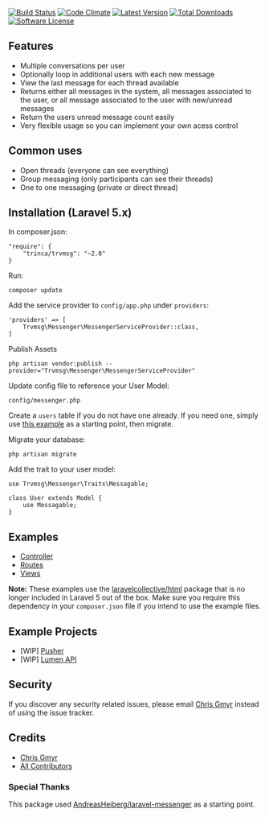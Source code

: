 [![Build Status](https://img.shields.io/travis/trvmsg/laravel-messenger/v2.svg?style=flat-square)](https://travis-ci.org/trvmsg/laravel-messenger)
[![Code Climate](https://img.shields.io/codeclimate/github/trvmsg/laravel-messenger.svg?style=flat-square)](https://codeclimate.com/github/trvmsg/laravel-messenger)
[![Latest Version](https://img.shields.io/github/release/trvmsg/laravel-messenger.svg?style=flat-square)](https://github.com/trvmsg/laravel-messenger/releases)
[![Total Downloads](https://img.shields.io/packagist/dt/trvmsg/messenger.svg?style=flat-square)](https://packagist.org/packages/trvmsg/messenger)
[![Software License](https://img.shields.io/badge/license-MIT-brightgreen.svg?style=flat-square)](LICENSE)


## Features
* Multiple conversations per user
* Optionally loop in additional users with each new message
* View the last message for each thread available
* Returns either all messages in the system, all messages associated to the user, or all message associated to the user with new/unread messages
* Return the users unread message count easily
* Very flexible usage so you can implement your own acess control

## Common uses
* Open threads (everyone can see everything)
* Group messaging (only participants can see their threads)
* One to one messaging (private or direct thread)

## Installation (Laravel 5.x)
In composer.json:

    "require": {
        "trinca/trvmsg": "~2.0"
    }

Run:

    composer update

Add the service provider to `config/app.php` under `providers`:

    'providers' => [
        Trvmsg\Messenger\MessengerServiceProvider::class,
    ]

Publish Assets

	php artisan vendor:publish --provider="Trvmsg\Messenger\MessengerServiceProvider"
	
Update config file to reference your User Model:

	config/messenger.php
	
Create a `users` table if you do not have one already. If you need one, simply use [this example](https://github.com/trvmsg/laravel-messenger/blob/v2/src/Trvmsg/Messenger/examples/create_users_table.php) as a starting point, then migrate.

Migrate your database:

    php artisan migrate

Add the trait to your user model:

    use Trvmsg\Messenger\Traits\Messagable;
    
    class User extends Model {
    	use Messagable;
    }


## Examples
* [Controller](https://github.com/trvmsg/laravel-messenger/blob/v2/src/Trvmsg/Messenger/examples/MessagesController.php)
* [Routes](https://github.com/trvmsg/laravel-messenger/blob/v2/src/Trvmsg/Messenger/examples/routes.php)
* [Views](https://github.com/trvmsg/laravel-messenger/tree/v2/src/Trvmsg/Messenger/examples/views)

__Note:__ These examples use the [laravelcollective/html](http://laravelcollective.com/docs/5.0/html) package that is no longer included in Laravel 5 out of the box. Make sure you require this dependency in your `composer.json` file if you intend to use the example files.

## Example Projects
* [WIP] [Pusher](https://github.com/trvmsg/laravel-messenger-pusher-demo)
* [WIP] [Lumen API](https://github.com/trvmsg/lumen-messenger-api)

## Security

If you discover any security related issues, please email [Chris Gmyr](mailto:trvmsg@gmail.com) instead of using the issue tracker.

## Credits

- [Chris Gmyr](https://github.com/trvmsg)
- [All Contributors](../../contributors)

### Special Thanks
This package used [AndreasHeiberg/laravel-messenger](https://github.com/AndreasHeiberg/laravel-messenger) as a starting point.

